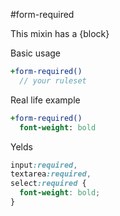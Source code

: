 #form-required

This mixin has a {block}

Basic usage
```sass
+form-required()
  // your ruleset
```

Real life example
```sass
+form-required()
  font-weight: bold
```

Yelds
```css
input:required,
textarea:required,
select:required {
  font-weight: bold;
}
```